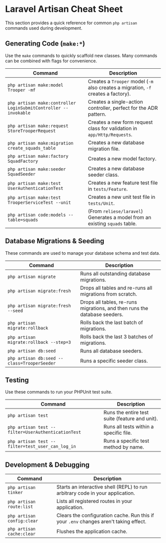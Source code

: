 # Laravel Artisan Cheat Sheet

This section provides a quick reference for common `php artisan` commands used during development.

## Generating Code (`make:*`)

Use the `make` commands to quickly scaffold new classes. Many commands can be combined with flags for convenience.

| Command | Description |
|---|---|
| `php artisan make:model Trooper -mf` | Creates a `Trooper` model (`-m` also creates a migration, `-f` creates a factory). |
| `php artisan make:controller LoginSubmitController --invokable` | Creates a single-action controller, perfect for the ADR pattern. |
| `php artisan make:request StoreTrooperRequest` | Creates a new form request class for validation in `app/Http/Requests`. |
| `php artisan make:migration create_squads_table` | Creates a new database migration file. |
| `php artisan make:factory SquadFactory` | Creates a new model factory. |
| `php artisan make:seeder SquadSeeder` | Creates a new database seeder class. |
| `php artisan make:test UserAuthenticationTest` | Creates a new feature test file in `tests/Feature`. |
| `php artisan make:test TrooperServiceTest --unit` | Creates a new unit test file in `tests/Unit`. |
| `php artisan code:models --table=squads` | (From `reliese/laravel`) Generates a model from an existing `squads` table. |

## Database Migrations & Seeding

These commands are used to manage your database schema and test data.

| Command | Description |
|---|---|
| `php artisan migrate` | Runs all outstanding database migrations. |
| `php artisan migrate:fresh` | Drops all tables and re-runs all migrations from scratch. |
| `php artisan migrate:fresh --seed` | Drops all tables, re-runs migrations, and then runs the database seeders. |
| `php artisan migrate:rollback` | Rolls back the last batch of migrations. |
| `php artisan migrate:rollback --step=3` | Rolls back the last 3 batches of migrations. |
| `php artisan db:seed` | Runs all database seeders. |
| `php artisan db:seed --class=TrooperSeeder` | Runs a specific seeder class. |

## Testing

Use these commands to run your PHPUnit test suite.

| Command | Description |
|---|---|
| `php artisan test` | Runs the entire test suite (feature and unit). |
| `php artisan test --filter=UserAuthenticationTest` | Runs all tests within a specific file. |
| `php artisan test --filter=test_user_can_log_in` | Runs a specific test method by name. |

## Development & Debugging

| Command | Description |
|---|---|
| `php artisan tinker` | Starts an interactive shell (REPL) to run arbitrary code in your application. |
| `php artisan route:list` | Lists all registered routes in your application. |
| `php artisan config:clear` | Clears the configuration cache. Run this if your `.env` changes aren't taking effect. |
| `php artisan cache:clear` | Flushes the application cache. |